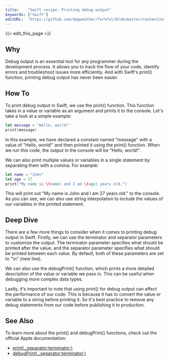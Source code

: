 ```yaml
---
title:    "Swift recipe: Printing debug output"
keywords: ["Swift"]
editURL:  "https://github.com/dogweather/forkful/blob/master/content/en/swift/printing-debug-output.md"
---
```


{{< edit_this_page >}}

## Why 
Debug output is an essential tool for any programmer during the development process. It allows you to track the flow of your code, identify errors and troubleshoot issues more efficiently. And with Swift's print() function, printing debug output has never been easier. 

## How To 

To print debug output in Swift, we use the print() function. This function takes in a value or variable as an argument and prints it to the console. Let's take a look at a simple example: 

```Swift 
let message = "Hello, world!"
print(message) 
```

In this example, we have declared a constant named "message" with a value of "Hello, world!" and then printed it using the print() function. When we run this code, the output in the console will be "Hello, world!". 

We can also print multiple values or variables in a single statement by separating them with a comma. For example: 

```Swift 
let name = "John"
let age = 27
print("My name is \(name) and I am \(age) years old.") 
```

This will print out "My name is John and I am 27 years old." to the console. As you can see, we can also use string interpolation to include the values of our variables in the printed statement. 

## Deep Dive 

There are a few more things to consider when it comes to printing debug output in Swift. Firstly, we can use the terminator and separator parameters to customize the output. The terminator parameter specifies what should be printed after the value, and the separator parameter specifies what should be printed between each value. By default, both of these parameters are set to "\n" (new line). 

We can also use the debugPrint() function, which prints a more detailed description of the value or variable we pass in. This can be useful when debugging more complex data types. 

Lastly, it's important to note that using print() for debug output can affect the performance of our code. This is because it has to convert the value or variable to a string before printing it. So it's best practice to remove any debug statements from our code before publishing it to production. 

## See Also 

To learn more about the print() and debugPrint() functions, check out the official Apple documentation: 

- [print(_:separator:terminator:)](https://developer.apple.com/documentation/swift/1541053-print)
- [debugPrint(_:separator:terminator:)](https://developer.apple.com/documentation/swift/1541130-debugprint)